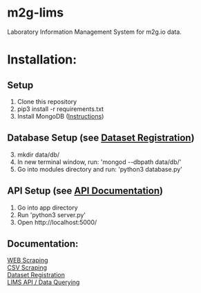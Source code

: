 # m2g-lims
Laboratory Information Management System for m2g.io data.

# Installation:
## Setup
1. Clone this repository
2. pip3 install -r requirements.txt
3. Install MongoDB ([Instructions](https://docs.mongodb.com/manual/installation/))
## Database Setup (see [Dataset Registration](https://nbviewer.jupyter.org/github/rguo123/m2g-lims/blob/master/docs/Dataset_Registration.ipynb))
3. mkdir data/db/
4. In new terminal window, run: 'mongod --dbpath data/db/'
5. Go into modules directory and run: 'python3 database.py'

## API Setup (see [API Documentation](https://nbviewer.jupyter.org/github/rguo123/m2g-lims/blob/master/docs/API_Documentation.ipynb))
1. Go into app directory
2. Run 'python3 server.py'
3. Open http://localhost:5000/


## Documentation:
[WEB Scraping](https://nbviewer.jupyter.org/github/rguo123/m2g-lims/blob/master/docs/Web_Scraper.ipynb)  
[CSV Scraping](https://nbviewer.jupyter.org/github/rguo123/m2g-lims/blob/master/docs/CSV_Scraper.ipynb)  
[Dataset Registration](https://nbviewer.jupyter.org/github/rguo123/m2g-lims/blob/master/docs/Dataset_Registration.ipynb)  
[LIMS API / Data Querying](https://nbviewer.jupyter.org/github/rguo123/m2g-lims/blob/master/docs/API_Documentation.ipynb)  
